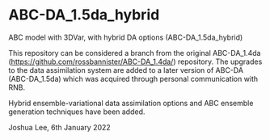 # ABC-DA_1.5da_hybrid
ABC model with 3DVar, with hybrid DA options (ABC-DA_1.5da_hybrid)

This repository can be considered a branch from the original ABC-DA_1.4da (https://github.com/rossbannister/ABC-DA_1.4da/) repository. The upgrades to the data assimilation system are added to a later version of ABC-DA (ABC-DA_1.5da) which was acquired through personal communication with RNB.

Hybrid ensemble-variational data assimilation options and ABC ensemble generation techniques have been added.

Joshua Lee, 6th January 2022
